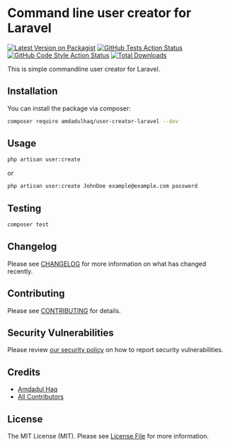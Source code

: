 # Command line user creator for Laravel

[![Latest Version on Packagist](https://img.shields.io/packagist/v/amdadulhaq/user-creator-laravel.svg?style=flat-square)](https://packagist.org/packages/amdadulhaq/user-creator-laravel)
[![GitHub Tests Action Status](https://img.shields.io/github/actions/workflow/status/amdad121/user-creator-laravel/run-tests.yml?branch=main&label=tests&style=flat-square)](https://github.com/amdad121/user-creator-laravel/actions?query=workflow%3Arun-tests+branch%3Amain)
[![GitHub Code Style Action Status](https://img.shields.io/github/actions/workflow/status/amdad121/user-creator-laravel/fix-php-code-style-issues.yml?branch=main&label=code%20style&style=flat-square)](https://github.com/amdad121/user-creator-laravel/actions?query=workflow%3A"Fix+PHP+code+style+issues"+branch%3Amain)
[![Total Downloads](https://img.shields.io/packagist/dt/amdadulhaq/user-creator-laravel.svg?style=flat-square)](https://packagist.org/packages/amdadulhaq/user-creator-laravel)

This is simple commandline user creator for Laravel.

## Installation

You can install the package via composer:

```bash
composer require amdadulhaq/user-creator-laravel --dev
```

## Usage

```bash
php artisan user:create
```

or

```bash
php artisan user:create JohnDoe example@example.com password
```

## Testing

```bash
composer test
```

## Changelog

Please see [CHANGELOG](CHANGELOG.md) for more information on what has changed recently.

## Contributing

Please see [CONTRIBUTING](CONTRIBUTING.md) for details.

## Security Vulnerabilities

Please review [our security policy](../../security/policy) on how to report security vulnerabilities.

## Credits

-   [Amdadul Haq](https://github.com/amdad121)
-   [All Contributors](../../contributors)

## License

The MIT License (MIT). Please see [License File](LICENSE.md) for more information.

